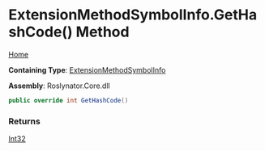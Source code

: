 # ExtensionMethodSymbolInfo\.GetHashCode\(\) Method

[Home](../../../README.md)

**Containing Type**: [ExtensionMethodSymbolInfo](../README.md)

**Assembly**: Roslynator\.Core\.dll

```csharp
public override int GetHashCode()
```

### Returns

[Int32](https://docs.microsoft.com/en-us/dotnet/api/system.int32)

